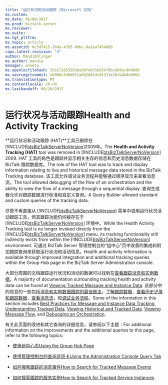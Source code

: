 ```yaml
---
title: "运行状况和活动跟踪 |Microsoft 文档"
ms.custom: 
ms.date: 06/08/2017
ms.prod: biztalk-server
ms.reviewer: 
ms.suite: 
ms.tgt_pltfrm: 
ms.topic: article
ms.assetid: 0c5d7415-38da-47b5-8dbc-0a2ea74548d9
caps.latest.revision: "4"
author: MandiOhlinger
ms.author: mandia
manager: anneta
ms.openlocfilehash: 35b1720535b58a50fe0c5bd3478bc9b9ec90d0d8
ms.sourcegitcommit: cb908c540d8f1a692d01dc8f313e16cb4b4e696d
ms.translationtype: MT
ms.contentlocale: zh-CN
ms.lasthandoff: 09/20/2017
---
```

# <a name="health-and-activity-tracking"></a><span data-ttu-id="29afb-102">运行状况与活动跟踪</span><span class="sxs-lookup"><span data-stu-id="29afb-102">Health and Activity Tracking</span></span>
<span data-ttu-id="29afb-103">**运行状况和活动跟踪 (HAT)**工具已删除在[!INCLUDE[btsBizTalkServerNoVersion](../includes/btsbiztalkservernoversion-md.md)]2009年。</span><span class="sxs-lookup"><span data-stu-id="29afb-103">The **Health and Activity Tracking (HAT)** tool was removed in [!INCLUDE[btsBizTalkServerNoVersion](../includes/btsbiztalkservernoversion-md.md)] 2009.</span></span>  <span data-ttu-id="29afb-104">HAT 工具的角色是跟踪并显示相关生存的信息和历史消息数据存储在 BizTalk 跟踪数据库。</span><span class="sxs-lookup"><span data-stu-id="29afb-104">The role of the HAT tool was to track and display information relating to live and historical message data stored in the BizTalk Tracking database.</span></span>  <span data-ttu-id="29afb-105">该工具允许调试业务流程并能够通过顺序显示来查看消息流。</span><span class="sxs-lookup"><span data-stu-id="29afb-105">The tool allowed debugging of the flow of an orchestration and the ability to view the flow of a message through a sequential display.</span></span>  <span data-ttu-id="29afb-106">查询生成器允许对跟踪数据进行标准和自定义查询。</span><span class="sxs-lookup"><span data-stu-id="29afb-106">A Query Builder allowed standard and custom queries of the tracking data.</span></span>  
  
 <span data-ttu-id="29afb-107">尽管不再直接从 [!INCLUDE[btsBizTalkServerNoVersion](../includes/btsbiztalkservernoversion-md.md)] 菜单中调用运行状况活动跟踪工具，但其跟踪功能仍间接存在于 [!INCLUDE[btsBizTalkServerNoVersion](../includes/btsbiztalkservernoversion-md.md)] 环境中。</span><span class="sxs-lookup"><span data-stu-id="29afb-107">While the Health Activity Tracking tool is no longer invoked directly from the [!INCLUDE[btsBizTalkServerNoVersion](../includes/btsbiztalkservernoversion-md.md)] menu, its tracking functionality still indirectly exists from within the [!INCLUDE[btsBizTalkServerNoVersion](../includes/btsbiztalkservernoversion-md.md)] environment.</span></span>  <span data-ttu-id="29afb-108">可通过 BizTalk Server 管理控制台的“组中心”页中改善的集成和附加跟踪查询来获取运行状况和活动信息。</span><span class="sxs-lookup"><span data-stu-id="29afb-108">Health and activity information is available through improved integration and additional tracking queries within the Group Hub page in the BizTalk Server Administration console.</span></span>  
  
 <span data-ttu-id="29afb-109">大部分周围的文档跟踪运行状况和活动的数据可以找到在[查看跟踪消息和实例数据](../core/viewing-tracked-message-and-instance-data.md)。</span><span class="sxs-lookup"><span data-stu-id="29afb-109">A majority of documentation surrounding tracking health and activity data can be found at [Viewing Tracked Message and Instance Data](../core/viewing-tracked-message-and-instance-data.md).</span></span>  <span data-ttu-id="29afb-110">此部分中的信息的一些包括[消息和实例数据跟踪的最佳做法](../core/best-practices-for-message-and-instance-data-tracking.md)，[了解跟踪数据](../core/understanding-tracked-data.md)，[查看历史记录和跟踪数据](../core/viewing-historical-and-tracked-data.md)，[查看消息流](../core/viewing-message-flow.md)，和[调试业务流程](../core/debugging-an-orchestration.md)。</span><span class="sxs-lookup"><span data-stu-id="29afb-110">Some of the information in this section includes [Best Practices for Message and Instance Data Tracking](../core/best-practices-for-message-and-instance-data-tracking.md), [Understanding Tracked Data](../core/understanding-tracked-data.md), [Viewing Historical and Tracked Data](../core/viewing-historical-and-tracked-data.md), [Viewing Message Flow](../core/viewing-message-flow.md), and [Debugging an Orchestration](../core/debugging-an-orchestration.md).</span></span>  
  
 <span data-ttu-id="29afb-111">有关此页面的改进和其它查询的详细信息，请参阅以下主题：</span><span class="sxs-lookup"><span data-stu-id="29afb-111">For additional information on the improvements and the additional queries to this page, refer to the following topics:</span></span>  
  
-   [<span data-ttu-id="29afb-112">使用组中心页</span><span class="sxs-lookup"><span data-stu-id="29afb-112">Using the Group Hub Page</span></span>](../core/using-the-group-hub-page.md)  
  
-   [<span data-ttu-id="29afb-113">使用管理控制台的查询选项卡</span><span class="sxs-lookup"><span data-stu-id="29afb-113">Using the Administration Console Query Tab</span></span>](../core/using-the-administration-console-query-tab.md)  
  
-   [<span data-ttu-id="29afb-114">如何搜索跟踪的消息事件</span><span class="sxs-lookup"><span data-stu-id="29afb-114">How to Search for Tracked Message Events</span></span>](../core/how-to-search-for-tracked-message-events.md)  
  
-   [<span data-ttu-id="29afb-115">如何搜索跟踪的服务实例</span><span class="sxs-lookup"><span data-stu-id="29afb-115">How to Search for Tracked Service Instances</span></span>](../core/how-to-search-for-tracked-service-instances.md)